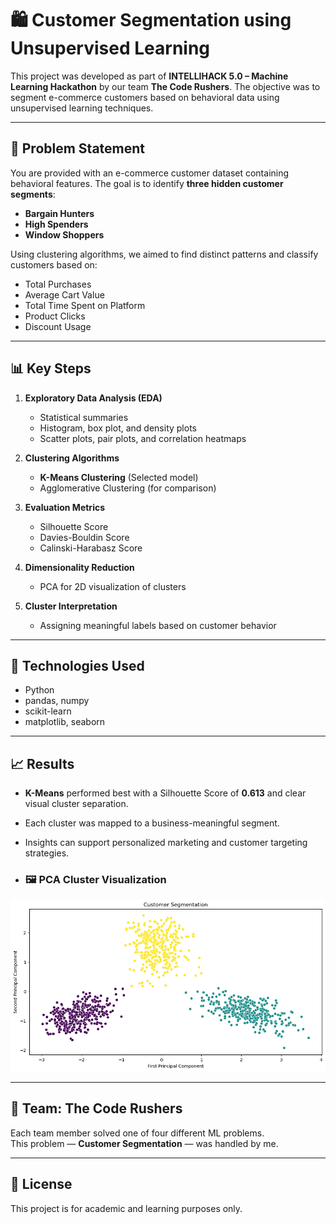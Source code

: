 # 🛍️ Customer Segmentation using Unsupervised Learning

This project was developed as part of **INTELLIHACK 5.0 – Machine Learning Hackathon** by our team **The Code Rushers**. The objective was to segment e-commerce customers based on behavioral data using unsupervised learning techniques.

---

## 🚀 Problem Statement

You are provided with an e-commerce customer dataset containing behavioral features. The goal is to identify **three hidden customer segments**:
- **Bargain Hunters**
- **High Spenders**
- **Window Shoppers**

Using clustering algorithms, we aimed to find distinct patterns and classify customers based on:
- Total Purchases
- Average Cart Value
- Total Time Spent on Platform
- Product Clicks
- Discount Usage

---

## 📊 Key Steps

1. **Exploratory Data Analysis (EDA)**  
   - Statistical summaries  
   - Histogram, box plot, and density plots  
   - Scatter plots, pair plots, and correlation heatmaps  

2. **Clustering Algorithms**  
   - **K-Means Clustering** (Selected model)  
   - Agglomerative Clustering (for comparison)

3. **Evaluation Metrics**  
   - Silhouette Score  
   - Davies-Bouldin Score  
   - Calinski-Harabasz Score  

4. **Dimensionality Reduction**  
   - PCA for 2D visualization of clusters

5. **Cluster Interpretation**  
   - Assigning meaningful labels based on customer behavior

---

## 🧠 Technologies Used

- Python  
- pandas, numpy  
- scikit-learn  
- matplotlib, seaborn  

---

## 📈 Results

- **K-Means** performed best with a Silhouette Score of **0.613** and clear visual cluster separation.
- Each cluster was mapped to a business-meaningful segment.
- Insights can support personalized marketing and customer targeting strategies.

- ### 🖼️ PCA Cluster Visualization

![Customer Segmentation PCA](Result.png)

---

## 👥 Team: The Code Rushers

Each team member solved one of four different ML problems.  
This problem — **Customer Segmentation** — was handled by me.

---

## 📄 License

This project is for academic and learning purposes only.
